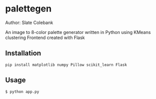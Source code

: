 # palettegen
Author: Slate Colebank

An image to 8-color palette generator written in Python using KMeans clustering
Frontend created with Flask

## Installation
```
pip install matplotlib numpy Pillow scikit_learn Flask
```

## Usage
```
$ python app.py
```
